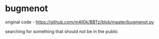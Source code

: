 # bugmenot
original code - https://github.com/m4ll0k/BBTz/blob/master/bugmenot.py

searching for something that should not be in the public
